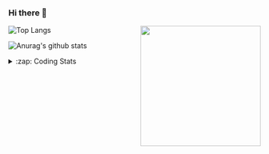 ### Hi there 👋

<!--
**tao8687/tao8687** is a ✨ _special_ ✨ repository because its `README.md` (this file) appears on your GitHub profile.

Here are some ideas to get you started:

- 🔭 I’m currently working on ...
- 🌱 I’m currently learning ...
- 👯 I’m looking to collaborate on ...
- 🤔 I’m looking for help with ...
- 💬 Ask me about ...
- 📫 How to reach me: ...
- 😄 Pronouns: ...
- ⚡ Fun fact: ...
-->

<img align='right' src="https://media.giphy.com/media/M9gbBd9nbDrOTu1Mqx/giphy.gif" width="240">

  
![Top Langs](https://github-readme-stats.vercel.app/api/top-langs/?username=tao8687&layout=compact&title_color=23238E&text_color=A67D3D)

![Anurag's github stats](https://github-readme-stats.vercel.app/api?username=tao8687&show_icons=true&&text_color=A67D3D&title_color=23238E&show_icons=false&count_private=true&hide=stars)

<details>
  <summary>:zap: Coding Stats</summary>
  <br>
    
<!--START_SECTION:waka-->

```text
From: 17 March 2023 - To: 24 March 2023

C                 30 hrs 18 mins  ██████████████████▓░░░░░░   74.30 %
C++               3 hrs 7 mins    ██░░░░░░░░░░░░░░░░░░░░░░░   07.64 %
Text              3 hrs 5 mins    ██░░░░░░░░░░░░░░░░░░░░░░░   07.57 %
Makefile          1 hr 30 mins    █░░░░░░░░░░░░░░░░░░░░░░░░   03.69 %
Bash              53 mins         ▓░░░░░░░░░░░░░░░░░░░░░░░░   02.19 %
Markdown          36 mins         ▒░░░░░░░░░░░░░░░░░░░░░░░░   01.48 %
```

<!--END_SECTION:waka-->
</details>
